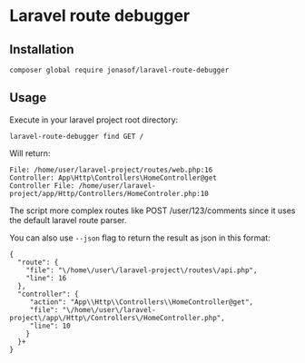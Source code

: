 # Laravel route debugger

## Installation

`composer global require jonasof/laravel-route-debugger`

## Usage

Execute in your laravel project root directory:

`laravel-route-debugger find GET /`

Will return:

```
File: /home/user/laravel-project/routes/web.php:16
Controller: App\Http\Controllers\HomeController@get
Controller File: /home/user/laravel-project/app/Http/Controllers/HomeControler.php:10
```

The script more complex routes like POST /user/123/comments since it uses
the default laravel route parser.

You can also use `--json` flag to return the result as json in this format:

```
{
  "route": {
    "file": "\/home\/user\/laravel-project\/routes\/api.php",
    "line": 16
  },
  "controller": {
     "action": "App\\Http\\Controllers\\HomeController@get",
     "file": "\/home\/user\/laravel-project\/app\/Http\/Controllers\/HomeController.php",
     "line": 10
    }
  }+
}
```